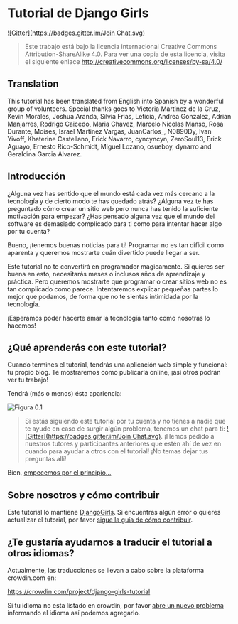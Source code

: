 # Tutorial de Django Girls

[![Gitter](https://badges.gitter.im/Join Chat.svg)](https://gitter.im/DjangoGirls/tutorial?utm_source=badge&utm_medium=badge&utm_campaign=pr-badge&utm_content=badge)

> Este trabajo está bajo la licencia internacional Creative Commons Attribution-ShareAlike 4.0. Para ver una copia de esta licencia, visita el siguiente enlace http://creativecommons.org/licenses/by-sa/4.0/

## Translation
This tutorial has been translated from English into Spanish by a wonderful group of volunteers. Special thanks goes to Victoria Martinez de la Cruz, Kevin Morales, Joshua Aranda, Silvia Frias, Leticia, Andrea Gonzalez, Adrian Manjarres, Rodrigo Caicedo, Maria Chavez, Marcelo Nicolas Manso, Rosa Durante, Moises, Israel Martinez Vargas, JuanCarlos_, N0890Dy, Ivan Yivoff, Khaterine Castellano, Erick Navarro, cyncyncyn, ZeroSoul13, Erick Aguayo, Ernesto Rico-Schmidt, Miguel Lozano, osueboy, dynarro and Geraldina Garcia Alvarez.

## Introducción

¿Alguna vez has sentido que el mundo está cada vez más cercano a la tecnología y de cierto modo te has quedado atrás? ¿Alguna vez te has preguntado cómo crear un sitio web pero nunca has tenido la suficiente motivación para empezar? ¿Has pensado alguna vez que el mundo del software es demasiado complicado para ti como para intentar hacer algo por tu cuenta?

Bueno, ¡tenemos buenas noticias para ti! Programar no es tan difícil como aparenta y queremos mostrarte cuán divertido puede llegar a ser.

Este tutorial no te convertirá en programador mágicamente. Si quieres ser buena en esto, necesitarás meses o inclusos años de aprendizaje y práctica. Pero queremos mostrarte que programar o crear sitios web no es tan complicado como parece. Intentaremos explicar pequeñas partes lo mejor que podamos, de forma que no te sientas intimidada por la tecnología.

¡Esperamos poder hacerte amar la tecnología tanto como nosotras lo hacemos!

## ¿Qué aprenderás con este tutorial?

Cuando termines el tutorial, tendrás una aplicación web simple y funcional: tu propio blog. Te mostraremos como publicarla online, ¡así otros podrán ver tu trabajo!

Tendrá (más o menos) ésta apariencia:

![Figura 0.1][2]

 [2]: images/application.png

> Si estás siguiendo este tutorial por tu cuenta y no tienes a nadie que te ayude en caso de surgir algún problema, tenemos un chat para ti: [![Gitter](https://badges.gitter.im/Join Chat.svg)](https://gitter.im/DjangoGirls/tutorial?utm_source=badge&utm_medium=badge&utm_campaign=pr-badge&utm_content=badge). ¡Hemos pedido a nuestros tutores y participantes anteriores que estén ahí de vez en cuando para ayudar a otros con el tutorial! ¡No temas dejar tus preguntas allí!

Bien, [empecemos por el principio...][3]

 [3]: ./how_the_internet_works/README.md

## Sobre nosotros y cómo contribuir

Este tutorial lo mantiene [DjangoGirls][4]. Si encuentras algún error o quieres actualizar el tutorial, por favor [sigue la guía de cómo contribuir][5].

 [4]: http://djangogirls.org/
 [5]: https://github.com/DjangoGirls/tutorial/blob/master/CONTRIBUTING.md

## ¿Te gustaría ayudarnos a traducir el tutorial a otros idiomas?

Actualmente, las traducciones se llevan a cabo sobre la plataforma crowdin.com en:

https://crowdin.com/project/django-girls-tutorial

Si tu idioma no esta listado en crowdin, por favor [abre un nuevo problema][6] informando el idioma así podemos agregarlo.

 [6]: https://github.com/DjangoGirls/tutorial/issues/new
